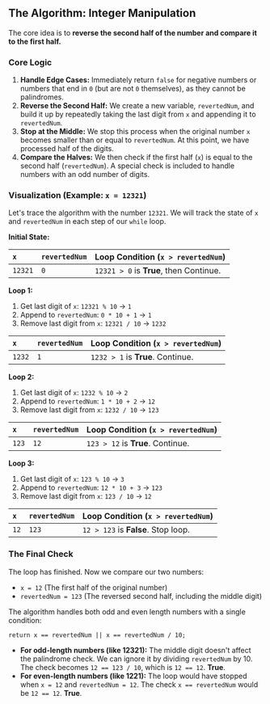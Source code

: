 ## The Algorithm: Integer Manipulation
The core idea is to **reverse the second half of the number and compare it to the first half.**

### Core Logic
1.  **Handle Edge Cases:** Immediately return `false` for negative numbers or numbers that end in `0` (but are not `0` themselves), as they cannot be palindromes.
2.  **Reverse the Second Half:** We create a new variable, `revertedNum`, and build it up by repeatedly taking the last digit from `x` and appending it to `revertedNum`.
3.  **Stop at the Middle:** We stop this process when the original number `x` becomes smaller than or equal to `revertedNum`. At this point, we have processed half of the digits.
4.  **Compare the Halves:** We then check if the first half (`x`) is equal to the second half (`revertedNum`). A special check is included to handle numbers with an odd number of digits.

### Visualization (Example: `x = 12321`)

Let's trace the algorithm with the number `12321`. We will track the state of `x` and `revertedNum` in each step of our `while` loop.

**Initial State:**

| `x`     | `revertedNum` | Loop Condition (`x > revertedNum`) |
| :------ | :--------------- | :------------------------------------ |
| `12321` | `0`              | `12321 > 0` is **True**, then Continue.    |

**Loop 1:**

1.  Get last digit of `x`: `12321 % 10` -> `1`
2.  Append to `revertedNum`: `0 * 10 + 1` -> `1`
3.  Remove last digit from `x`: `12321 / 10` -> `1232`

| `x`    | `revertedNum` | Loop Condition (`x > revertedNum`) |
| :----- | :--------------- | :------------------------------------ |
| `1232` | `1`              | `1232 > 1` is **True**. Continue.     |

**Loop 2:**

1.  Get last digit of `x`: `1232 % 10` -> `2`
2.  Append to `revertedNum`: `1 * 10 + 2` -> `12`
3.  Remove last digit from `x`: `1232 / 10` -> `123`

| `x`   | `revertedNum` | Loop Condition (`x > revertedNum`) |
| :---- | :--------------- | :------------------------------------ |
| `123` | `12`             | `123 > 12` is **True**. Continue.     |

**Loop 3:**

1.  Get last digit of `x`: `123 % 10` -> `3`
2.  Append to `revertedNum`: `12 * 10 + 3` -> `123`
3.  Remove last digit from `x`: `123 / 10` -> `12`

| `x`  | `revertedNum` | Loop Condition (`x > revertedNum`) |
| :--- | :--------------- | :------------------------------------ |
| `12` | `123`            | `12 > 123` is **False**. Stop loop.   |

### The Final Check

The loop has finished. Now we compare our two numbers:

* `x = 12` (The first half of the original number)
* `revertedNum = 123` (The reversed second half, including the middle digit)

The algorithm handles both odd and even length numbers with a single condition:

`return x == revertedNum || x == revertedNum / 10;`

* **For odd-length numbers (like 12321):** The middle digit doesn't affect the palindrome check. We can ignore it by dividing `revertedNum` by 10. The check becomes `12 == 123 / 10`, which is `12 == 12`. **True**.
* **For even-length numbers (like 1221):** The loop would have stopped when `x = 12` and `revertedNum = 12`. The check `x == revertedNum` would be `12 == 12`. **True**.